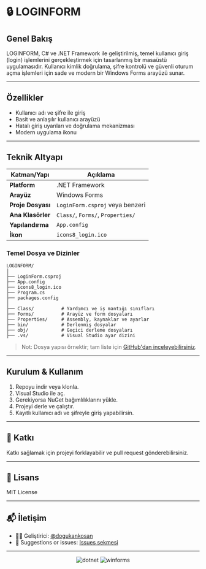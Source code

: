 

# 🔒 LOGINFORM

## Genel Bakış

LOGINFORM, C# ve .NET Framework ile geliştirilmiş, temel kullanıcı giriş (login) işlemlerini gerçekleştirmek için tasarlanmış bir masaüstü uygulamasıdır. Kullanıcı kimlik doğrulama, şifre kontrolü ve güvenli oturum açma işlemleri için sade ve modern bir Windows Forms arayüzü sunar.

---

## Özellikler

- Kullanıcı adı ve şifre ile giriş
- Basit ve anlaşılır kullanıcı arayüzü
- Hatalı giriş uyarıları ve doğrulama mekanizması
- Modern uygulama ikonu 

---

## Teknik Altyapı

| Katman/Yapı        | Açıklama                                       |
|--------------------|------------------------------------------------|
| **Platform**       | .NET Framework                                 |
| **Arayüz**         | Windows Forms                                  |
| **Proje Dosyası**  | `LoginForm.csproj` veya benzeri                |
| **Ana Klasörler**  | `Class/`, `Forms/`, `Properties/`              |
| **Yapılandırma**   | `App.config`                                   |
| **İkon**           | `icons8_login.ico`                             |

### Temel Dosya ve Dizinler

```
LOGINFORM/
│
├── LoginForm.csproj
├── App.config
├── icons8_login.ico
├── Program.cs
├── packages.config
│
├── Class/          # Yardımcı ve iş mantığı sınıfları
├── Forms/          # Arayüz ve form dosyaları
├── Properties/     # Assembly, kaynaklar ve ayarlar
├── bin/            # Derlenmiş dosyalar
├── obj/            # Geçici derleme dosyaları
├── .vs/            # Visual Studio ayar dizini
```
> Not: Dosya yapısı örnektir; tam liste için [GitHub'dan inceleyebilirsiniz](https://github.com/dogukankosan/LOGINFORM/tree/main).

---

## Kurulum & Kullanım

1. Repoyu indir veya klonla.
2. Visual Studio ile aç.
3. Gerekiyorsa NuGet bağımlılıklarını yükle.
4. Projeyi derle ve çalıştır.
5. Kayıtlı kullanıcı adı ve şifreyle giriş yapabilirsin.

---

## 🤝 Katkı

Katkı sağlamak için projeyi forklayabilir ve pull request gönderebilirsiniz.

---

## 📄 Lisans

MIT License

---

## 📬 İletişim

- 👨‍💻 Geliştirici: [@dogukankosan](https://github.com/dogukankosan)  
- 🐞 Suggestions or issues: [Issues sekmesi](https://github.com/dogukankosan/LogoWhatsappEntegrasyon/issues)

---

<p align="center">
  <img src="https://img.shields.io/badge/.NET-Framework-blue?logo=dotnet" alt="dotnet" />
  <img src="https://img.shields.io/badge/Windows%20Forms-UI-lightgrey" alt="winforms" />
</p>
